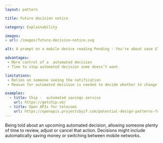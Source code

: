 ```yaml
---
layout: pattern

title: Future decision notice

category: Explainability

images:
- url: /images/future-decision-notice.svg

alt: A prompt on a mobile device reading Pending - You're about save £7.23 and underneath a button reading Stop.

advantages:
 - More control of a  automated decision
 - Time to stop automated decision some doesn’t want

limitations:
 - Relies on someone seeing the notification
 - Reason for automated decision is needed to decide whether to change it

examples:
  - title: Chip -  automated savings service
    url: https://getchip.uk/
  - title: Open APIs for telecoms
    url: https://openapis.projectsbyif.com/potential-design-patterns-for-open-apis-in-the-utilities-sector#futureswitchnotice
---
```


Being told about an upcoming automated decision, allowing someone plenty of time to review, adjust or cancel that action. Decisions might include automatically saving money or switching between mobile networks.
